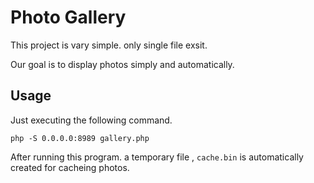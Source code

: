 # Photo Gallery

This project is vary simple. only single file exsit.

Our goal is to display photos simply and automatically.

## Usage

Just executing the following command.

```
php -S 0.0.0.0:8989 gallery.php
```
After running this program. a temporary file , `cache.bin` is automatically created for cacheing photos.
